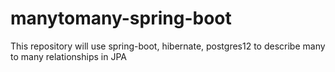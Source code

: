 # manytomany-spring-boot
This repository will use spring-boot, hibernate, postgres12 to describe many to many relationships in JPA
